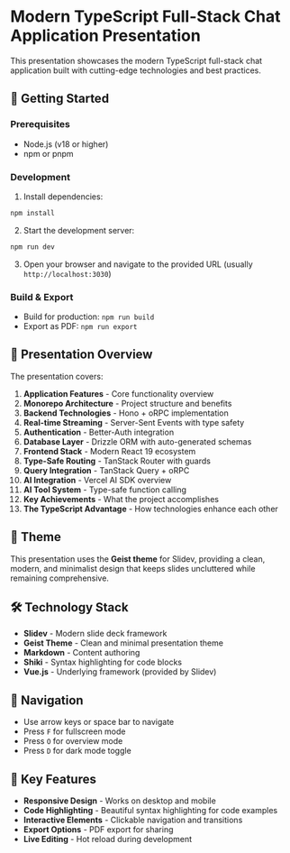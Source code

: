 # Modern TypeScript Full-Stack Chat Application Presentation

This presentation showcases the modern TypeScript full-stack chat application built with cutting-edge technologies and best practices.

## 🚀 Getting Started

### Prerequisites
- Node.js (v18 or higher)
- npm or pnpm

### Development

1. Install dependencies:
```bash
npm install
```

2. Start the development server:
```bash
npm run dev
```

3. Open your browser and navigate to the provided URL (usually `http://localhost:3030`)

### Build & Export

- Build for production: `npm run build`
- Export as PDF: `npm run export`

## 📖 Presentation Overview

The presentation covers:

1. **Application Features** - Core functionality overview
2. **Monorepo Architecture** - Project structure and benefits
3. **Backend Technologies** - Hono + oRPC implementation
4. **Real-time Streaming** - Server-Sent Events with type safety
5. **Authentication** - Better-Auth integration
6. **Database Layer** - Drizzle ORM with auto-generated schemas
7. **Frontend Stack** - Modern React 19 ecosystem
8. **Type-Safe Routing** - TanStack Router with guards
9. **Query Integration** - TanStack Query + oRPC
10. **AI Integration** - Vercel AI SDK overview
11. **AI Tool System** - Type-safe function calling
12. **Key Achievements** - What the project accomplishes
13. **The TypeScript Advantage** - How technologies enhance each other

## 🎨 Theme

This presentation uses the **Geist theme** for Slidev, providing a clean, modern, and minimalist design that keeps slides uncluttered while remaining comprehensive.

## 🛠️ Technology Stack

- **Slidev** - Modern slide deck framework
- **Geist Theme** - Clean and minimal presentation theme
- **Markdown** - Content authoring
- **Shiki** - Syntax highlighting for code blocks
- **Vue.js** - Underlying framework (provided by Slidev)

## 📝 Navigation

- Use arrow keys or space bar to navigate
- Press `F` for fullscreen mode
- Press `O` for overview mode
- Press `D` for dark mode toggle

## 🎯 Key Features

- **Responsive Design** - Works on desktop and mobile
- **Code Highlighting** - Beautiful syntax highlighting for code examples
- **Interactive Elements** - Clickable navigation and transitions
- **Export Options** - PDF export for sharing
- **Live Editing** - Hot reload during development